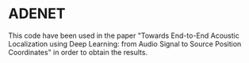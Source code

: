 # ADENET

This code have been used in the paper "Towards End-to-End Acoustic Localization using Deep Learning: from Audio Signal to Source Position Coordinates" in order to obtain the results.

